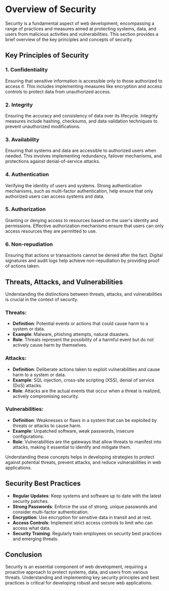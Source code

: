 # Overview of Security

Security is a fundamental aspect of web development, encompassing a range of practices and measures aimed at protecting systems, data, and users from malicious activities and vulnerabilities. This section provides a brief overview of the key principles and concepts of security.

## Key Principles of Security

### 1. Confidentiality

Ensuring that sensitive information is accessible only to those authorized to access it. This includes implementing measures like encryption and access controls to protect data from unauthorized access.

### 2. Integrity

Ensuring the accuracy and consistency of data over its lifecycle. Integrity measures include hashing, checksums, and data validation techniques to prevent unauthorized modifications.

### 3. Availability

Ensuring that systems and data are accessible to authorized users when needed. This involves implementing redundancy, failover mechanisms, and protections against denial-of-service attacks.

### 4. Authentication

Verifying the identity of users and systems. Strong authentication mechanisms, such as multi-factor authentication, help ensure that only authorized users can access systems and data.

### 5. Authorization

Granting or denying access to resources based on the user's identity and permissions. Effective authorization mechanisms ensure that users can only access resources they are permitted to use.

### 6. Non-repudiation

Ensuring that actions or transactions cannot be denied after the fact. Digital signatures and audit logs help achieve non-repudiation by providing proof of actions taken.

## Threats, Attacks, and Vulnerabilities

Understanding the distinctions between threats, attacks, and vulnerabilities is crucial in the context of security.

### **Threats**:

- **Definition**: Potential events or actions that could cause harm to a system or data.
- **Example**: Malware, phishing attempts, natural disasters.
- **Role**: Threats represent the possibility of a harmful event but do not actively cause harm by themselves.

### **Attacks**:

- **Definition**: Deliberate actions taken to exploit vulnerabilities and cause harm to a system or data.
- **Example**: SQL injection, cross-site scripting (XSS), denial of service (DoS) attacks.
- **Role**: Attacks are the actual events that occur when a threat is realized, actively compromising security.

### **Vulnerabilities**:

- **Definition**: Weaknesses or flaws in a system that can be exploited by threats or attacks to cause harm.
- **Example**: Unpatched software, weak passwords, insecure configurations.
- **Role**: Vulnerabilities are the gateways that allow threats to manifest into attacks, making it essential to identify and mitigate them.

Understanding these concepts helps in developing strategies to protect against potential threats, prevent attacks, and reduce vulnerabilities in web applications.

## Security Best Practices

- **Regular Updates**: Keep systems and software up to date with the latest security patches.
- **Strong Passwords**: Enforce the use of strong, unique passwords and consider multi-factor authentication.
- **Encryption**: Use encryption for sensitive data in transit and at rest.
- **Access Controls**: Implement strict access controls to limit who can access what data.
- **Security Training**: Regularly train employees on security best practices and emerging threats.

## Conclusion

Security is an essential component of web development, requiring a proactive approach to protect systems, data, and users from various threats. Understanding and implementing key security principles and best practices is critical for developing robust and secure web applications.
